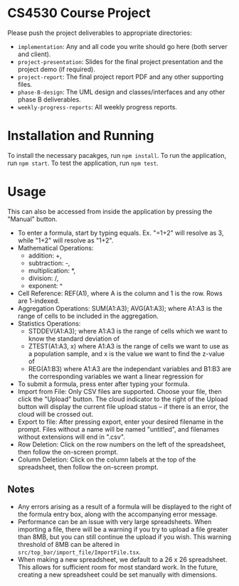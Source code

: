 
# CS4530 Course Project

Please push the project deliverables to appropriate directories:
 - `implementation`: Any and all code you write should go here (both server and client).
 - `project-presentation`: Slides for the final project presentation and the project demo (if required).
 - `project-report`: The final project report PDF and any other supporting files.
 - `phase-B-design`: The UML design and classes/interfaces and any other phase B deliverables.
 - `weekly-progress-reports`: All weekly progress reports.

# Installation and Running

To install the necessary pacakges, run `npm install`. To run the application, run `npm start`. To test the application, run `npm test`. 

# Usage

This can also be accessed from inside the application by pressing the "Manual" button. 

*   To enter a formula, start by typing equals. Ex. "=1+2" will resolve as 3, while "1+2" will resolve as "1+2".
*   Mathematical Operations:
    *   addition: +,
    *   subtraction: -,
    *   multiplication: \*,
    *   division: /,
    *   exponent: ^
*   Cell Reference: REF(A1), where A is the column and 1 is the row. Rows are 1-indexed. 
*   Aggregation Operations: SUM(A1:A3); AVG(A1:A3); where A1:A3 is the range of cells to be included in the aggregation.
*   Statistics Operations:
    *   STDDEV(A1:A3); where A1:A3 is the range of cells which we want to know the standard deviation of
    *   ZTEST(A1:A3, x) where A1:A3 is the range of cells we want to use as a population sample, and x is the value we want to find the z-value of
    *   REG(A1:B3) where A1:A3 are the independant variables and B1:B3 are the corresponding variables we want a linear regression for
*   To submit a formula, press enter after typing your formula.
*   Import from File: Only CSV files are supported. Choose your file, then click the "Upload" button. The cloud indicator to the right of the Upload button will display the current file upload status – if there is an error, the cloud will be crossed out.
*   Export to file: After pressing export, enter your desired filename in the prompt. Files without a name will be named "untitled", and filenames without extensions will end in ".csv".  
*   Row Deletion: Click on the row numbers on the left of the spreadsheet, then follow the on-screen prompt.
*   Column Deletion: Click on the column labels at the top of the spreadsheet, then follow the on-screen prompt. 

## Notes

- Any errors arising as a result of a formula will be displayed to the right of the formula entry box, along with the accompanying error message. 
- Performance can be an issue with very large spreadsheets. When importing a file, there will be a warning if you try to upload a file greater than 8MB, but you can still continue the upload if you wish. This warning threshold of 8MB can be altered in `src/top_bar/import_file/ImportFile.tsx`.
- When making a new spreadsheet, we default to a 26 x 26 spreadsheet. This allows for sufficient room for most standard work. In the future, creating a new spreadsheet could be set manually with dimensions. 
